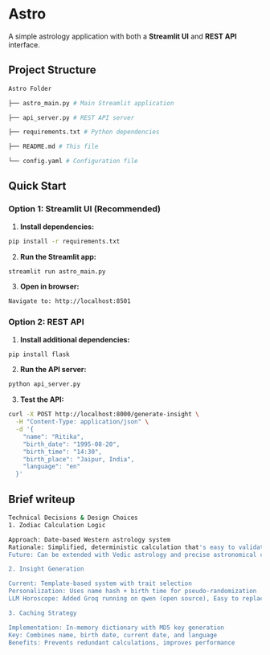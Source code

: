 # Astro

A simple astrology application with both a **Streamlit UI** and **REST API** interface.

## Project Structure
```bash
Astro Folder

├── astro_main.py # Main Streamlit application

├── api_server.py # REST API server

├── requirements.txt # Python dependencies

├── README.md # This file

└── config.yaml # Configuration file
```

## Quick Start

### Option 1: Streamlit UI (Recommended)

1. **Install dependencies:**

```bash
pip install -r requirements.txt
```
2. **Run the Streamlit app:**

```bash
streamlit run astro_main.py
```

3. **Open in browser:**
```bash
Navigate to: http://localhost:8501
```
### Option 2: REST API
1. **Install additional dependencies:**
```bash
pip install flask
```
2. **Run the API server:**
```bash
python api_server.py
```
3. **Test the API:**
```bash
curl -X POST http://localhost:8000/generate-insight \
  -H "Content-Type: application/json" \
  -d '{
    "name": "Ritika",
    "birth_date": "1995-08-20",
    "birth_time": "14:30",
    "birth_place": "Jaipur, India",
    "language": "en"
  }'
```
## Brief writeup
```bash
Technical Decisions & Design Choices
1. Zodiac Calculation Logic

Approach: Date-based Western astrology system
Rationale: Simplified, deterministic calculation that's easy to validate
Future: Can be extended with Vedic astrology and precise astronomical calculations

2. Insight Generation

Current: Template-based system with trait selection
Personalization: Uses name hash + birth time for pseudo-randomization
LLM Horoscope: Added Groq running on qwen (open source), Easy to replace with other LLM API calls (OpenAI, HuggingFace)

3. Caching Strategy

Implementation: In-memory dictionary with MD5 key generation
Key: Combines name, birth date, current date, and language
Benefits: Prevents redundant calculations, improves performance
```
